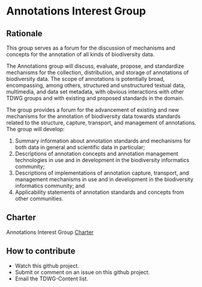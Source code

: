 # Annotations Interest Group

## Rationale

This group serves as a forum for the discussion of mechanisms and concepts for the annotation of all kinds of biodiversity data.

The Annotations group will discuss, evaluate, propose, and standardize mechanisms for the collection, distribution, and storage of annotations of biodiversity data. The scope of annotations is potentially broad, encompassing, among others, structured and unstructured textual data, multimedia, and data set metadata, with obvious interactions with other TDWG groups and with existing and proposed standards in the domain.

The group provides a forum for the advancement of existing and new mechanisms for the annotation of biodiversity data towards standards related to the structure, capture, transport, and management of annotations. The group will develop:

1. Summary information about annotation standards and mechanisms for both data in general and scientific data in particular;
2. Descriptions of annotation concepts and annotation management technologies in use and in development in the biodiversity informatics community;
3. Descriptions of implementations of annotation capture, transport, and management mechanisms in use and in development in the biodiversity informatics community; and
4. Applicability statements of annotation standards and concepts from other communities.

## Charter

Annotations Interest Group [Charter](http://www.tdwg.org/activities/annotations-test/ "Annotations Interest Group Charter")

## How to contribute

* Watch this github project.
* Submit or comment on an issue on this github project.
* Email the TDWG-Content list.

